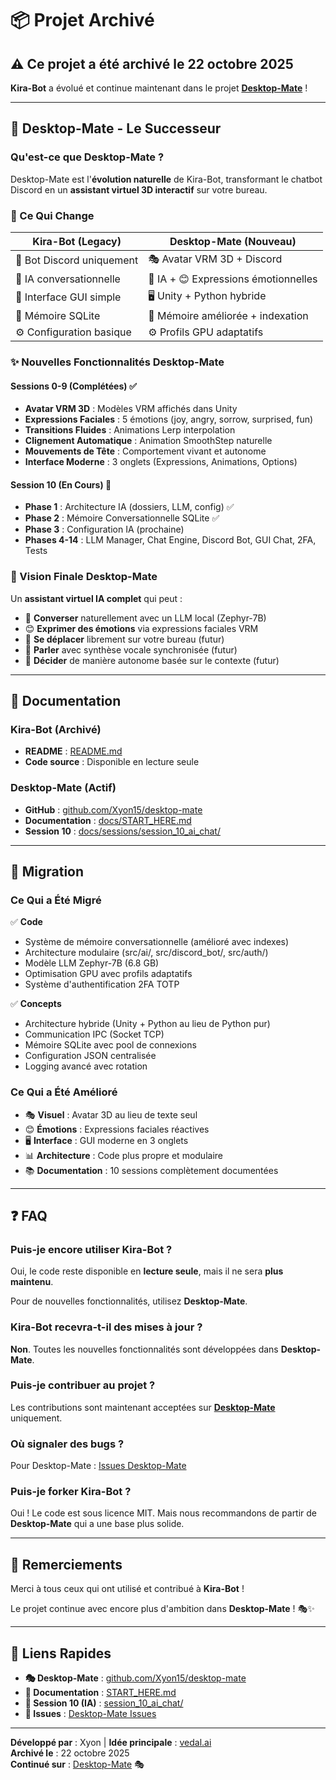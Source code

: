 # 📦 Projet Archivé

## ⚠️ Ce projet a été archivé le 22 octobre 2025

**Kira-Bot** a évolué et continue maintenant dans le projet **[Desktop-Mate](https://github.com/Xyon15/desktop-mate)** !

---

## 🚀 Desktop-Mate - Le Successeur

### Qu'est-ce que Desktop-Mate ?

Desktop-Mate est l'**évolution naturelle** de Kira-Bot, transformant le chatbot Discord en un **assistant virtuel 3D interactif** sur votre bureau.

### 🌟 Ce Qui Change

| Kira-Bot (Legacy) | Desktop-Mate (Nouveau) |
|-------------------|------------------------|
| 💬 Bot Discord uniquement | 🎭 Avatar VRM 3D + Discord |
| 🤖 IA conversationnelle | 🤖 IA + 😊 Expressions émotionnelles |
| 📝 Interface GUI simple | 🖥️ Unity + Python hybride |
| 💾 Mémoire SQLite | 💾 Mémoire améliorée + indexation |
| ⚙️ Configuration basique | ⚙️ Profils GPU adaptatifs |

### ✨ Nouvelles Fonctionnalités Desktop-Mate

#### Sessions 0-9 (Complétées) ✅
- **Avatar VRM 3D** : Modèles VRM affichés dans Unity
- **Expressions Faciales** : 5 émotions (joy, angry, sorrow, surprised, fun)
- **Transitions Fluides** : Animations Lerp interpolation
- **Clignement Automatique** : Animation SmoothStep naturelle
- **Mouvements de Tête** : Comportement vivant et autonome
- **Interface Moderne** : 3 onglets (Expressions, Animations, Options)

#### Session 10 (En Cours) 🔄
- **Phase 1** : Architecture IA (dossiers, LLM, config) ✅
- **Phase 2** : Mémoire Conversationnelle SQLite ✅
- **Phase 3** : Configuration IA (prochaine)
- **Phases 4-14** : LLM Manager, Chat Engine, Discord Bot, GUI Chat, 2FA, Tests

### 🎯 Vision Finale Desktop-Mate

Un **assistant virtuel IA complet** qui peut :
- 🤖 **Converser** naturellement avec un LLM local (Zephyr-7B)
- 😊 **Exprimer des émotions** via expressions faciales VRM
- 🚶 **Se déplacer** librement sur votre bureau (futur)
- 🎤 **Parler** avec synthèse vocale synchronisée (futur)
- 🧠 **Décider** de manière autonome basée sur le contexte (futur)

---

## 📖 Documentation

### Kira-Bot (Archivé)
- **README** : [README.md](README.md)
- **Code source** : Disponible en lecture seule

### Desktop-Mate (Actif)
- **GitHub** : [github.com/Xyon15/desktop-mate](https://github.com/Xyon15/desktop-mate)
- **Documentation** : [docs/START_HERE.md](https://github.com/Xyon15/desktop-mate/blob/main/docs/START_HERE.md)
- **Session 10** : [docs/sessions/session_10_ai_chat/](https://github.com/Xyon15/desktop-mate/tree/main/docs/sessions/session_10_ai_chat)

---

## 🔄 Migration

### Ce Qui a Été Migré

✅ **Code**
- Système de mémoire conversationnelle (amélioré avec indexes)
- Architecture modulaire (src/ai/, src/discord_bot/, src/auth/)
- Modèle LLM Zephyr-7B (6.8 GB)
- Optimisation GPU avec profils adaptatifs
- Système d'authentification 2FA TOTP

✅ **Concepts**
- Architecture hybride (Unity + Python au lieu de Python pur)
- Communication IPC (Socket TCP)
- Mémoire SQLite avec pool de connexions
- Configuration JSON centralisée
- Logging avancé avec rotation

### Ce Qui a Été Amélioré

- 🎭 **Visuel** : Avatar 3D au lieu de texte seul
- 😊 **Émotions** : Expressions faciales réactives
- 🖥️ **Interface** : GUI moderne en 3 onglets
- 📊 **Architecture** : Code plus propre et modulaire
- 📚 **Documentation** : 10 sessions complètement documentées

---

## ❓ FAQ

### Puis-je encore utiliser Kira-Bot ?

Oui, le code reste disponible en **lecture seule**, mais il ne sera **plus maintenu**.

Pour de nouvelles fonctionnalités, utilisez **Desktop-Mate**.

### Kira-Bot recevra-t-il des mises à jour ?

**Non**. Toutes les nouvelles fonctionnalités sont développées dans **Desktop-Mate**.

### Puis-je contribuer au projet ?

Les contributions sont maintenant acceptées sur **[Desktop-Mate](https://github.com/Xyon15/desktop-mate)** uniquement.

### Où signaler des bugs ?

Pour Desktop-Mate : [Issues Desktop-Mate](https://github.com/Xyon15/desktop-mate/issues)

### Puis-je forker Kira-Bot ?

Oui ! Le code est sous licence MIT. Mais nous recommandons de partir de **Desktop-Mate** qui a une base plus solide.

---

## 🙏 Remerciements

Merci à tous ceux qui ont utilisé et contribué à **Kira-Bot** !

Le projet continue avec encore plus d'ambition dans **Desktop-Mate** ! 🎭✨

---

## 🔗 Liens Rapides

- **🎭 Desktop-Mate** : [github.com/Xyon15/desktop-mate](https://github.com/Xyon15/desktop-mate)
- **📖 Documentation** : [START_HERE.md](https://github.com/Xyon15/desktop-mate/blob/main/docs/START_HERE.md)
- **🤖 Session 10 (IA)** : [session_10_ai_chat/](https://github.com/Xyon15/desktop-mate/tree/main/docs/sessions/session_10_ai_chat)
- **🐛 Issues** : [Desktop-Mate Issues](https://github.com/Xyon15/desktop-mate/issues)

---

**Développé par** : Xyon | **Idée principale** : [vedal.ai](https://vedal.ai)  
**Archivé le** : 22 octobre 2025  
**Continué sur** : [Desktop-Mate](https://github.com/Xyon15/desktop-mate) 🎭
